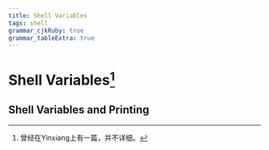 ```yaml
---
title: Shell Variables
tags: shell
grammar_cjkRuby: true
grammar_tableExtra: true
---
```

# Shell Variables[^1x]
[^1x]: 曾经在Yinxiang上有一篇，并不详细。

## Shell Variables and Printing